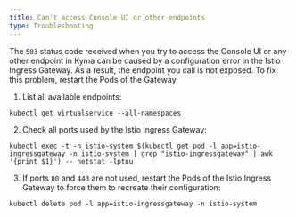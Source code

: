 ```yaml
---
title: Can't access Console UI or other endpoints
type: Troubleshooting
---
```


The `503` status code received when you try to access the Console UI or any other endpoint in Kyma can be caused by a configuration error in the Istio Ingress Gateway. As a result, the endpoint you call is not exposed.
To fix this problem, restart the Pods of the Gateway.

1. List all available endpoints:
  ```
  kubectl get virtualservice --all-namespaces
  ```

2. Check all ports used by the Istio Ingress Gateway:
  ```
  kubectl exec -t -n istio-system $(kubectl get pod -l app=istio-ingressgateway -n istio-system | grep "istio-ingressgateway" | awk '{print $1}') -- netstat -lptnu
  ```

3. If ports `80` and `443` are not used, restart the Pods of the Istio Ingress Gateway to force them to recreate their configuration:
  ```
  kubectl delete pod -l app=istio-ingressgateway -n istio-system
  ```
